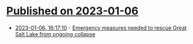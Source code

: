 # [Published on 2023-01-06](index.md)

* [2023-01-06, 16:17:10](https://news.ycombinator.com/item?id=34276519) - [Emergency measures needed to rescue Great Salt Lake from ongoing collapse](https://pws.byu.edu/great-salt-lake)
